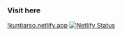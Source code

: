 ### Visit here

[!kuntiarso.netlify.app](https://kuntiarso.netlify.app)
[![Netlify Status](https://api.netlify.com/api/v1/badges/4b7bb4e7-4fcc-4a7f-a9de-7edb897e6f22/deploy-status)](https://app.netlify.com/sites/kuntiarso/deploys)